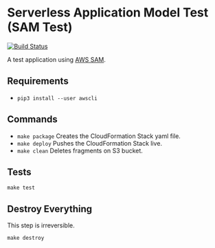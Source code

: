 # Serverless Application Model Test (SAM Test)

[![Build Status](https://semaphoreci.com/api/v1/dabio/macnerd/branches/master/badge.svg)](https://semaphoreci.com/dabio/macnerd)

A test application using [AWS SAM](https://github.com/awslabs/serverless-application-model).

## Requirements

* `pip3 install --user awscli`

## Commands

* `make package`
  Creates the CloudFormation Stack yaml file.
* `make deploy`
  Pushes the CloudFormation Stack live.
* `make clean`
  Deletes fragments on S3 bucket.

## Tests

`make test`

## Destroy Everything

This step is irreversible.

`make destroy`
